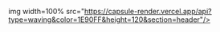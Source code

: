 img width=100% src="https://capsule-render.vercel.app/api?type=waving&color=1E90FF&height=120&section=header"/>
